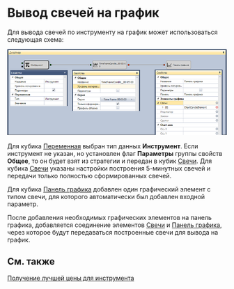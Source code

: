 # Вывод свечей на график

Для вывода свечей по инструменту на график может использоваться следующая схема:

![Designer The conclusion of the candles on the chart 00](../../../../../images/designer_conclusion_of_candles_on_chart_00.png)

Для кубика [Переменная](../elements/data_sources/variable.md) выбран тип данных **Инструмент**. Если инструмент не указан, но установлен флаг **Параметры** группы свойств **Общее**, то он будет взят из стратегии и передан в кубик [Свечи](../elements/data_sources/candles.md). Для кубика [Свечи](../elements/data_sources/candles.md) указаны настройки построения 5-минутных свечей и передачи только полностью сформированных свечей.

Для кубика [Панель графика](../elements/common/chart.md) добавлен один графический элемент с типом свечи, для которого автоматически был добавлен входной параметр.

После добавления необходимых графических элементов на панель графика, добавляется соединение элементов [Свечи](../elements/data_sources/candles.md) и [Панель графика](../elements/common/chart.md), через которое будут передаваться построенные свечи для вывода на график.

## См. также

[Получение лучшей цены для инструмента](get_best_price_for_instrument.md)
